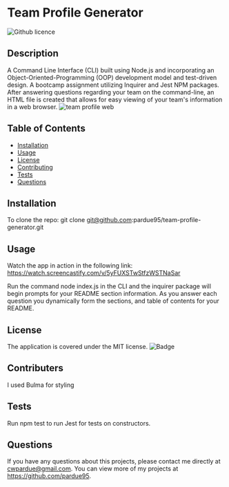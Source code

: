# Team Profile Generator
  ![Github licence](https://img.shields.io/badge/license-MIT-blue.svg)
  ## Description 
  
  A Command Line Interface (CLI) built using Node.js and incorporating an Object-Oriented-Programming (OOP) development model and test-driven design. A bootcamp assignment utilizing Inquirer and Jest NPM packages. After answering questions regarding your team on the command-line, an HTML file is created that allows for easy viewing of your team's information in a web browser.
   ![team profile web](https://user-images.githubusercontent.com/85760640/143801837-a392bbb7-d03c-4c5a-98e2-b7cfc8378616.png)
   
  ## Table of Contents
  * [Installation](#installation)
  * [Usage](#usage)
  * [License](#license)
  * [Contributing](#contributing)
  * [Tests](#tests)
  * [Questions](#questions)
  
  ## Installation 
  To clone the repo:  git clone git@github.com:pardue95/team-profile-generator.git
  ## Usage 
  Watch the app in action in the following link:
 https://watch.screencastify.com/v/5yFUXSTwStfzWSTNaSar
 
  Run the command node index.js in the CLI and the inquirer package will begin prompts for your README section information. As you answer each question you dynamically form the sections, and table of contents for your README. 
  ## License
  The application is covered under the MIT license.
  ![Badge](https://img.shields.io/badge/License-MIT-blue.svg)
  ## Contributers
  I used Bulma for styling
  ## Tests
  Run npm test to run Jest for tests on constructors.
  ## Questions
  If you have any questions about this projects, please contact me directly at cwpardue@gmail.com. You can view more of my projects at https://github.com/pardue95.
